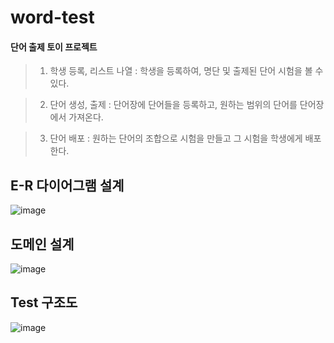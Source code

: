 # word-test
#### 단어 출제 토이 프로젝트

>1. 학생 등록, 리스트 나열 : 학생을 등록하여, 명단 및 출제된 단어 시험을 볼 수 있다.

>2. 단어 생성, 출제 : 단어장에 단어들을 등록하고, 원하는 범위의 단어를 단어장에서 가져온다.

>3. 단어 배포 : 원하는 단어의 조합으로 시험을 만들고 그 시험을 학생에게 배포한다.

## E-R 다이어그램 설계
![image](https://github.com/riceCakeSsamanKo/word-test/assets/121627245/fd706eae-f63e-46fc-9f16-db945afd307e)

## 도메인 설계
![image](https://github.com/riceCakeSsamanKo/Word-Test/assets/121627245/f13f76f8-14eb-46bf-b378-312fbf2b1ce6)

## Test 구조도
![image](https://github.com/riceCakeSsamanKo/Word-Test/assets/121627245/1a82def9-3e5b-436a-b808-2f7c1f359f85)




